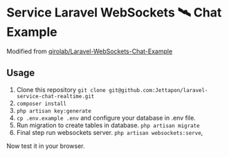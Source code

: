 # Service Laravel WebSockets 🛰 Chat Example

Modified from [qirolab/Laravel-WebSockets-Chat-Example](https://github.com/qirolab/Laravel-WebSockets-Chat-Example)

## Usage

1. Clone this repository
`git clone git@github.com:Jettapon/laravel-service-chat-realtime.git`
1. `composer install`
1. `php artisan key:generate`
1. `cp .env.example .env` and configure your database in .env file.
1. Run migration to create tables in database.
`php artisan migrate`
1. Final step run websockets server.
`php artisan websockets:serve`,

Now test it in your browser.



